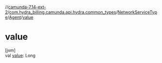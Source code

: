 //[camunda-7.14-ext-2](../../../../index.md)/[com.hydra_billing.camunda.api.hydra.common_types](../../index.md)/[NetworkServiceType](../index.md)/[Agent](index.md)/[value](value.md)

# value

[jvm]\
val [value](value.md): Long
